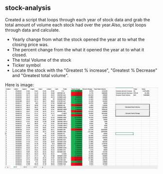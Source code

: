 ## stock-analysis

Created a script that loops through each year of stock data and grab the total amount of volume each stock had over the year.Also, script loops through data and calculate.
  
  * Yearly change from what the stock opened the year at to what the closing price was.
  * The percent change from the what it opened the year at to what it closed.
  * The total Volume of the stock
  * Ticker symbol
  * Locate the stock with the "Greatest % increase", "Greatest % Decrease" and "Greatest total volume".


Here is image:
![my-vba-image](https://github.com/Kalsoomalik/stock-analysis/blob/master/sheetyr2016.png)


